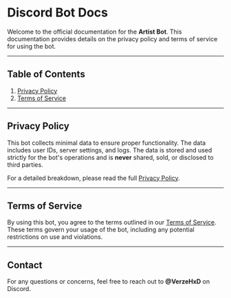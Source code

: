 # Discord Bot Docs

Welcome to the official documentation for the **Artist Bot**. This documentation provides details on the privacy policy and terms of service for using the bot.

---

## Table of Contents

1. [Privacy Policy](#privacy-policy)
2. [Terms of Service](#terms-of-service)

---

## Privacy Policy

This bot collects minimal data to ensure proper functionality. The data includes user IDs, server settings, and logs. The data is stored and used strictly for the bot's operations and is **never** shared, sold, or disclosed to third parties.

For a detailed breakdown, please read the full [Privacy Policy](privacy_policy.md).

---

## Terms of Service

By using this bot, you agree to the terms outlined in our [Terms of Service](terms_of_service.md). These terms govern your usage of the bot, including any potential restrictions on use and violations.

---

## Contact

For any questions or concerns, feel free to reach out to **@VerzeHxD** on Discord.

